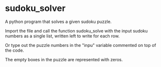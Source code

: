 # sudoku_solver
A python program that solves a given sudoku puzzle.

Import the file and call the function sudoku_solve with the input sudoku numbers as a single list, written left to write for each row. 

Or type out the puzzle numbers in the "inpu" variable commented on top of the code.

The empty boxes in the puzzle are represented with zeros.
